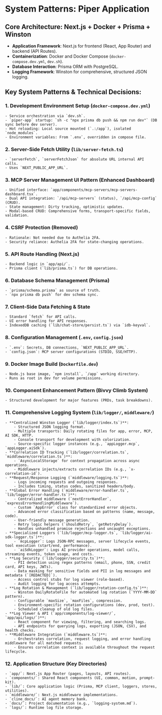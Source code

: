 # System Patterns: Piper Application

## Core Architecture: Next.js + Docker + Prisma + Winston

- **Application Framework**: Next.js for frontend (React, App Router) and backend (API Routes).
- **Containerization**: Docker and Docker Compose (`docker-compose.dev.yml`, `dev.sh`).
- **Database Interaction**: Prisma ORM with PostgreSQL.
- **Logging Framework**: Winston for comprehensive, structured JSON logging.

## Key System Patterns & Technical Decisions:

### 1. Development Environment Setup (`docker-compose.dev.yml`)
    - Service orchestration via `dev.sh`.
    - `piper-app` startup: `sh -c "npx prisma db push && npm run dev"` (DB sync before dev server).
    - Hot reloading: Local source mounted (`.:/app`), isolated `node_modules`.
    - Environment variables: From `.env`, overridden in compose file.

### 2. Server-Side Fetch Utility (`lib/server-fetch.ts`)
    - `serverFetch`, `serverFetchJson` for absolute URL internal API calls.
    - Uses `NEXT_PUBLIC_APP_URL`.

### 3. MCP Server Management UI Pattern (Enhanced Dashboard)
    - Unified interface: `app/components/mcp-servers/mcp-servers-dashboard.tsx`.
    - Dual API integration: `/api/mcp-servers` (status), `/api/mcp-config` (CRUD).
    - State management: Dirty tracking, optimistic updates.
    - Modal-based CRUD: Comprehensive forms, transport-specific fields, validation.

### 4. CSRF Protection (Removed)
    - Rationale: Not needed due to Authelia 2FA.
    - Security reliance: Authelia 2FA for state-changing operations.

### 5. API Route Handling (Next.js)
    - Backend logic in `app/api/`.
    - Prisma client (`lib/prisma.ts`) for DB operations.

### 6. Database Schema Management (Prisma)
    - `prisma/schema.prisma` as source of truth.
    - `npx prisma db push` for dev schema sync.

### 7. Client-Side Data Fetching & State
    - Standard `fetch` for API calls.
    - UI error handling for API responses.
    - IndexedDB caching (`lib/chat-store/persist.ts`) via `idb-keyval`.

### 8. Configuration Management (`.env`, `config.json`)
    - `.env`: Secrets, DB connections, `NEXT_PUBLIC_APP_URL`.
    - `config.json`: MCP server configurations (STDIO, SSE/HTTP).

### 9. Docker Image Build (`Dockerfile.dev`)
    - Node.js base image, `npm install`, `/app` working directory.
    - Runs as root in dev for volume permissions.

### 10. Component Enhancement Pattern (Bivvy Climb System)
    - Structured development for major features (PRDs, task breakdowns).

### 11. Comprehensive Logging System (`lib/logger/`, `middleware/`)
    - **Centralized Winston Logger (`lib/logger/index.ts`)**:
        - Structured JSON logging format.
        - Multiple transports: Daily rotating files for app, error, MCP, AI SDK, HTTP.
        - Console transport for development with colorization.
        - Source-specific logger instances (e.g., `appLogger.mcp`, `appLogger.aiSdk`).
    - **Correlation ID Tracking (`lib/logger/correlation.ts`, `middleware/correlation.ts`)**:
        - `AsyncLocalStorage` for context propagation across async operations.
        - Middleware injects/extracts correlation IDs (e.g., `x-correlation-id`).
    - **Request/Response Logging (`middleware/logging.ts`)**:
        - Logs incoming requests and outgoing responses.
        - Includes timing, status codes, sanitized headers/body.
    - **Global Error Handling (`middleware/error-handler.ts`, `lib/logger/error-handler.ts`)**:
        - Centralized middleware (`nextErrorHandler`, `expressErrorHandlingMiddleware`).
        - Custom `AppError` class for standardized error objects.
        - Advanced error classification based on patterns (name, message, code).
        - User-friendly message generation.
        - Retry logic helpers (`shouldRetry`, `getRetryDelay`).
        - Handles unhandled promise rejections and uncaught exceptions.
    - **Specialized Loggers (`lib/logger/mcp-logger.ts`, `lib/logger/ai-sdk-logger.ts`)**:
        - `mcpLogger`: Logs JSON-RPC messages, server lifecycle events, tool execution (start/end, performance).
        - `aiSdkLogger`: Logs AI provider operations, model calls, streaming events, token usage, and costs.
    - **Log Security (`lib/logger/security.ts`)**:
        - PII detection using regex patterns (email, phone, SSN, credit card, API keys, JWTs).
        - Data masking for sensitive fields and PII in log messages and metadata (`[REDACTED]`).
        - Access control stubs for log viewer (role-based).
        - Audit logging for log access attempts.
    - **Log Rotation & Management (`lib/logger/rotation-config.ts`)**:
        - Winston DailyRotateFile for automated log rotation (`YYYY-MM-DD` pattern).
        - Configurable `maxSize`, `maxFiles`, compression.
        - Environment-specific rotation configurations (dev, prod, test).
        - Scheduled cleanup of old log files.
    - **Log Viewer & API (`app/components/log-viewer/`, `app/api/logs/`)**:
        - React component for viewing, filtering, and searching logs.
        - API endpoints for querying logs, exporting (JSON, CSV), and health checks.
    - **Middleware Integration (`middleware.ts`)**:
        - Orchestrates correlation, request logging, and error handling middleware for all matched requests.
        - Ensures correlation context is available throughout the request lifecycle.

### 12. Application Structure (Key Directories)
    - `app/`: Next.js App Router (pages, layouts, API routes).
    - `components/`: Shared React components (UI, common, motion, prompt-kit).
    - `lib/`: Core application logic (Prisma, MCP client, loggers, stores, utilities).
    - `middleware/`: Next.js middleware implementations.
    - `cline_docs/`: AI agent memory bank.
    - `docs/`: Project documentation (e.g., `logging-system.md`).
    - `logs/`: Runtime log file storage.